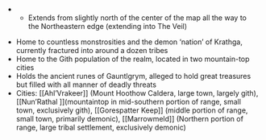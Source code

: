 * * Extends from slightly north of the center of the map all the way to the Northeastern edge (extending into The Veil)
- Home to countless monstrosities and the demon ‘nation’ of Krathga, currently fractured into around a dozen tribes
- Home to the Gith population of the realm, located in two mountain-top cities
- Holds the ancient runes of Gauntlgrym, alleged to hold great treasures but filled with all manner of deadly threats
- Cities: [[Ahl’Vrakeer]] (Mount Hoothow Caldera, large town, largely gith), [[Nun’Rathal ]](mountaintop in mid-southern portion of range, small town, exclusively gith), [[Gorespatter Keep]] (middle portion of range, small town, primarily demonic), [[Marrowmeld]] (Northern portion of range, large tribal settlement, exclusively demonic)